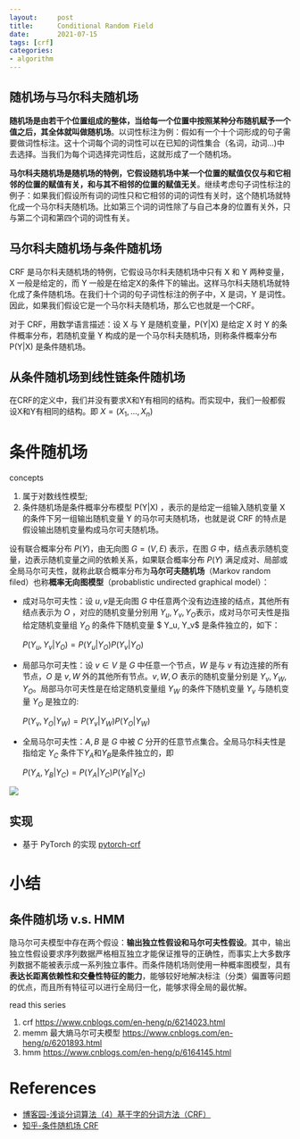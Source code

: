 ```yaml
---
layout:     post
title:      Conditional Random Field
date:       2021-07-15
tags: [crf]
categories: 
- algorithm
---
```


## 随机场与马尔科夫随机场

**随机场是由若干个位置组成的整体，当给每一个位置中按照某种分布随机赋予一个值之后，其全体就叫做随机场**。以词性标注为例：假如有一个十个词形成的句子需要做词性标注。这十个词每个词的词性可以在已知的词性集合（名词，动词...)中去选择。当我们为每个词选择完词性后，这就形成了一个随机场。

**马尔科夫随机场是随机场的特例，它假设随机场中某一个位置的赋值仅仅与和它相邻的位置的赋值有关，和与其不相邻的位置的赋值无关**。继续考虑句子词性标注的例子：如果我们假设所有词的词性只和它相邻的词的词性有关时，这个随机场就特化成一个马尔科夫随机场。比如第三个词的词性除了与自己本身的位置有关外，只与第二个词和第四个词的词性有关。　

## 马尔科夫随机场与条件随机场

CRF 是马尔科夫随机场的特例，它假设马尔科夫随机场中只有 X 和 Y 两种变量，X 一般是给定的，而 Y 一般是在给定X的条件下的输出。这样马尔科夫随机场就特化成了条件随机场。在我们十个词的句子词性标注的例子中，X 是词，Y 是词性。因此，如果我们假设它是一个马尔科夫随机场，那么它也就是一个CRF。

对于 CRF，用数学语言描述：设 X 与 Y 是随机变量，P(Y|X) 是给定 X 时 Y 的条件概率分布，若随机变量 Y 构成的是一个马尔科夫随机场，则称条件概率分布 P(Y|X) 是条件随机场。

## 从条件随机场到线性链条件随机场

在CRF的定义中，我们并没有要求X和Y有相同的结构。而实现中，我们一般都假设X和Y有相同的结构。即 $X=(X_1, ...,X_n)$



# 条件随机场

concepts

1. 属于对数线性模型; 
2. 条件随机场是条件概率分布模型 P(Y|X) ，表示的是给定一组输入随机变量 X 的条件下另一组输出随机变量 Y 的马尔可夫随机场，也就是说 CRF 的特点是假设输出随机变量构成马尔可夫随机场。

设有联合概率分布 $P(Y)$，由无向图 $G=(V,E)$ 表示，在图 $G$ 中，结点表示随机变量，边表示随机变量之间的依赖关系，如果联合概率分布 $P(Y)$ 满足成对、局部或全局马尔可夫性，就称此联合概率分布为**马尔可夫随机场**（Markov random filed）也称**概率无向图模型**（probablistic undirected graphical model）：

- 成对马尔可夫性：设 $u,v$是无向图 $G$ 中任意两个没有边连接的结点，其他所有结点表示为 $O$ ，对应的随机变量分别用 $Y_u, Y_v, Y_O$表示，成对马尔可夫性是指给定随机变量组 $Y_O$ 的条件下随机变量 $ Y_u, Y_v$ 是条件独立的，如下：

    $P(Y_u, Y_v|Y_O) = P(Y_u|Y_O) P(Y_v|Y_O)$
    
- 局部马尔可夫性：设 $v \in V$ 是 $G$ 中任意一个节点，$W$ 是与 $v$ 有边连接的所有节点，$O$ 是 $v, W$ 外的其他所有节点。$v, W, O$ 表示的随机变量分别是 $Y_v, Y_W, Y_O$。局部马尔可夫性是在给定随机变量组 $Y_W$ 的条件下随机变量 $Y_v$ 与随机变量 $Y_O$ 是独立的:
    
    $P(Y_v, Y_O|Y_W) = P(Y_v|Y_W) P(Y_O|Y_W)$

- 全局马尔可夫性：$A, B$ 是 $G$ 中被 $C$ 分开的任意节点集合。全局马尔科夫性是指给定 $Y_C$ 条件下$Y_A$和$Y_B$是条件独立的，即

    $P(Y_A,Y_B|Y_C) = P(Y_A|Y_C) P(Y_B|Y_C)$

<img src="{{site.baseurl}}/images/2021/global_markov.png" >


## 实现
- 基于 PyTorch 的实现 [pytorch-crf](https://pytorch-crf.readthedocs.io/en/stable/#installation)



# 小结
## 条件随机场 v.s. HMM

隐马尔可夫模型中存在两个假设：**输出独立性假设和马尔可夫性假设**。其中，输出独立性假设要求序列数据严格相互独立才能保证推导的正确性，而事实上大多数序列数据不能被表示成一系列独立事件。而条件随机场则使用一种概率图模型，具有**表达长距离依赖性和交叠性特征的能力**，能够较好地解决标注（分类）偏置等问题的优点，而且所有特征可以进行全局归一化，能够求得全局的最优解。


read this series
1. crf https://www.cnblogs.com/en-heng/p/6214023.html
2. memm 最大熵马尔可夫模型 https://www.cnblogs.com/en-heng/p/6201893.html
3. hmm https://www.cnblogs.com/en-heng/p/6164145.html

# References

- [博客园-浅谈分词算法（4）基于字的分词方法（CRF）](https://www.cnblogs.com/xlturing/p/10161840.html)
- [知乎-条件随机场 CRF](https://zhuanlan.zhihu.com/p/29989121)
